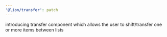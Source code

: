 ```yaml
---
'@lion/transfer': patch
---
```


introducing transfer component which allows the user to shift/transfer one or more items between lists

